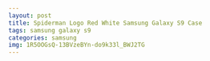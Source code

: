 ```yaml
---
layout: post
title: Spiderman Logo Red White Samsung Galaxy S9 Case
tags: samsung galaxy s9
categories: samsung
img: 1R5OOGsQ-13BVzeBYn-do9k33l_BWJ2TG
---
```

